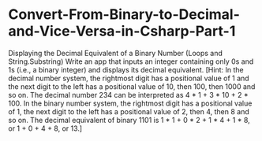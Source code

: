 # Convert-From-Binary-to-Decimal-and-Vice-Versa-in-Csharp-Part-1
Displaying the Decimal Equivalent of a Binary Number (Loops and String.Substring)                Write an app that inputs an integer containing only 0s and 1s (i.e., a binary integer) and displays its decimal equivalent.                 [Hint: In the decimal number system,                 the rightmost digit has a positional value of 1 and the next digit to the left has a positional value of 10, then 100, then 1000 and so on.                The decimal number 234 can be interpreted as 4 * 1 + 3 * 10 + 2 * 100.                 In the binary number system, the rightmost digit has a positional value of 1, the next digit to the left has a positional value of 2,                then 4, then 8 and so on. The decimal equivalent of binary 1101 is 1 * 1 + 0 * 2 + 1 * 4 + 1 * 8, or 1 + 0 + 4 + 8, or 13.]
